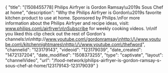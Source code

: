 {
    "title": "[1508455778] Philips Airfryer is Gordon Ramsay\u2019s Sous Chef at home",
    "description": "Why the Philips Airfryer is Gordon\u2019s favorite kitchen product to use at home. Sponsored by Philips.\nFor more information about the Philips Airfryer and recipe ideas, visit: www.philips.com\/airfryer\n\nSubscribe for weekly cooking videos. \n\nIf you liked this clip check out the rest of Gordon's channels:\n\nhttp:\/\/www.youtube.com\/gordonramsay\nhttp:\/\/www.youtube.com\/kitchennightmares\nhttp:\/\/www.youtube.com\/thefword",
    "channelid": "123179143",
    "videoid": "123179039",
    "date_created": "1472137204",
    "date_modified": "1508373255",
    "type": "captivate",
    "layout": "channelVideo",
    "url": "\/food-network\/philips-airfryer-is-gordon-ramsay-s-sous-chef-at-home\/123179143-123179039"
}